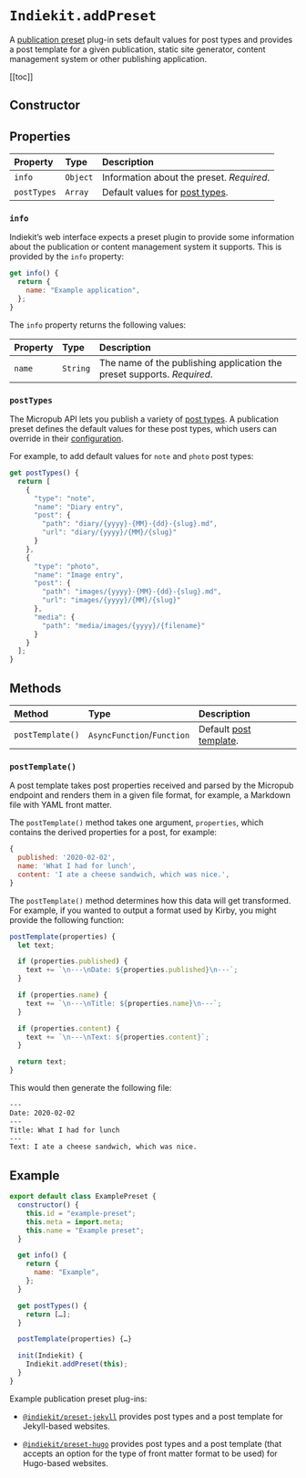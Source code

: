 # `Indiekit.addPreset`

A [publication preset](../../concepts.md#publication-preset) plug-in sets default values for post types and provides a post template for a given publication, static site generator, content management system or other publishing application.

[[toc]]

## Constructor

<!--@include: .plugin-constructor.md-->

## Properties

| Property | Type | Description |
| :------- | :--- | :---------- |
| `info` | `Object` | Information about the preset. _Required_. |
| `postTypes` | `Array` | Default values for [post types](../../configuration/post-types.md). |

### `info`

Indiekit’s web interface expects a preset plugin to provide some information about the publication or content management system it supports. This is provided by the `info` property:

```js
get info() {
  return {
    name: "Example application",
  };
}
```

The `info` property returns the following values:

| Property | Type | Description |
| :------- | :--- | :---------- |
| `name` | `String` | The name of the publishing application the preset supports. _Required_. |

### `postTypes`

The Micropub API lets you publish a variety of [post types](https://indieweb.org/posts#Types_of_Posts). A publication preset defines the default values for these post types, which users can override in their [configuration](../../configuration/post-types.md).

For example, to add default values for `note` and `photo` post types:

```js
get postTypes() {
  return [
    {
      "type": "note",
      "name": "Diary entry",
      "post": {
        "path": "diary/{yyyy}-{MM}-{dd}-{slug}.md",
        "url": "diary/{yyyy}/{MM}/{slug}"
      }
    },
    {
      "type": "photo",
      "name": "Image entry",
      "post": {
        "path": "images/{yyyy}-{MM}-{dd}-{slug}.md",
        "url": "images/{yyyy}/{MM}/{slug}"
      },
      "media": {
        "path": "media/images/{yyyy}/{filename}"
      }
    }
  ];
}
```

## Methods

| Method | Type | Description |
| :----- | :--- | :---------- |
| `postTemplate()` | `AsyncFunction`/`Function` | Default [post template](../../configuration/post-template.md). |

### `postTemplate()`

A post template takes post properties received and parsed by the Micropub endpoint and renders them in a given file format, for example, a Markdown file with YAML front matter.

The `postTemplate()` method takes one argument, `properties`, which contains the derived properties for a post, for example:

```js
{
  published: '2020-02-02',
  name: 'What I had for lunch',
  content: 'I ate a cheese sandwich, which was nice.',
}
```

The `postTemplate()` method determines how this data will get transformed. For example, if you wanted to output a format used by Kirby, you might provide the following function:

```js
postTemplate(properties) {
  let text;

  if (properties.published) {
    text += `\n---\nDate: ${properties.published}\n---`;
  }

  if (properties.name) {
    text += `\n---\nTitle: ${properties.name}\n---`;
  }

  if (properties.content) {
    text += `\n---\nText: ${properties.content}`;
  }

  return text;
}
```

This would then generate the following file:

```txt
---
Date: 2020-02-02
---
Title: What I had for lunch
---
Text: I ate a cheese sandwich, which was nice.
```

## Example

```js
export default class ExamplePreset {
  constructor() {
    this.id = "example-preset";
    this.meta = import.meta;
    this.name = "Example preset";
  }

  get info() {
    return {
      name: "Example",
    };
  }

  get postTypes() {
    return […];
  }

  postTemplate(properties) {…}

  init(Indiekit) {
    Indiekit.addPreset(this);
  }
}
```

Example publication preset plug-ins:

- [`@indiekit/preset-jekyll`](https://github.com/getindiekit/indiekit/tree/main/packages/preset-jekyll) provides post types and a post template for Jekyll-based websites.

- [`@indiekit/preset-hugo`](https://github.com/getindiekit/indiekit/tree/main/packages/preset-hugo) provides post types and a post template (that accepts an option for the type of front matter format to be used) for Hugo-based websites.
